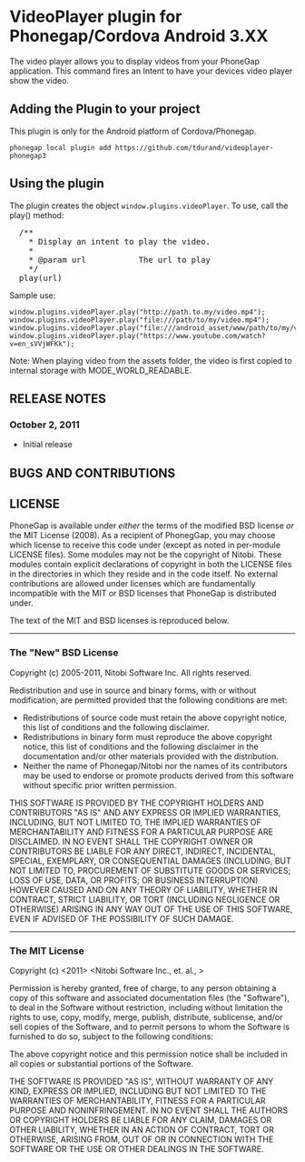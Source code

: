 # VideoPlayer plugin for Phonegap/Cordova Android 3.XX #

The video player allows you to display videos from your PhoneGap application.
This command fires an Intent to have your devices video player show the video.

## Adding the Plugin to your project ##

This plugin is only for the Android platform of Cordova/Phonegap.

    phonegap local plugin add https://github.com/tdurand/videoplayer-phonegap3

## Using the plugin ##

The plugin creates the object `window.plugins.videoPlayer`.  To use, call the play() method:

<pre>
  /**
	* Display an intent to play the video.
    *
    * @param url           The url to play
    */
  play(url)
</pre>

Sample use:

    window.plugins.videoPlayer.play("http://path.to.my/video.mp4");
    window.plugins.videoPlayer.play("file:///path/to/my/video.mp4");
    window.plugins.videoPlayer.play("file:///android_asset/www/path/to/my/video.mp4");
    window.plugins.videoPlayer.play("https://www.youtube.com/watch?v=en_sVVjWFKk");

Note: When playing video from the assets folder, the video is first copied to internal storage with MODE_WORLD_READABLE.

## RELEASE NOTES ##

### October 2, 2011 ###

* Initial release


## BUGS AND CONTRIBUTIONS ##


## LICENSE ##

PhoneGap is available under *either* the terms of the modified BSD license *or* the
MIT License (2008). As a recipient of PhonegGap, you may choose which
license to receive this code under (except as noted in per-module LICENSE
files). Some modules may not be the copyright of Nitobi.   These
modules contain explicit declarations of copyright in both the LICENSE files in
the directories in which they reside and in the code itself. No external
contributions are allowed under licenses which are fundamentally incompatible
with the MIT or BSD licenses that PhoneGap is distributed under.

The text of the MIT and BSD licenses is reproduced below. 

---

### The "New" BSD License

Copyright (c) 2005-2011, Nitobi Software Inc.
All rights reserved.

Redistribution and use in source and binary forms, with or without
modification, are permitted provided that the following conditions are met:

  * Redistributions of source code must retain the above copyright notice, this
    list of conditions and the following disclaimer.
  * Redistributions in binary form must reproduce the above copyright notice,
    this list of conditions and the following disclaimer in the documentation
    and/or other materials provided with the distribution.
  * Neither the name of Phonegap/Nitobi nor the names of its contributors
    may be used to endorse or promote products derived from this software
    without specific prior written permission.

THIS SOFTWARE IS PROVIDED BY THE COPYRIGHT HOLDERS AND CONTRIBUTORS "AS IS" AND
ANY EXPRESS OR IMPLIED WARRANTIES, INCLUDING, BUT NOT LIMITED TO, THE IMPLIED
WARRANTIES OF MERCHANTABILITY AND FITNESS FOR A PARTICULAR PURPOSE ARE
DISCLAIMED.  IN NO EVENT SHALL THE COPYRIGHT OWNER OR CONTRIBUTORS BE LIABLE
FOR ANY DIRECT, INDIRECT, INCIDENTAL, SPECIAL, EXEMPLARY, OR CONSEQUENTIAL
DAMAGES (INCLUDING, BUT NOT LIMITED TO, PROCUREMENT OF SUBSTITUTE GOODS OR
SERVICES; LOSS OF USE, DATA, OR PROFITS; OR BUSINESS INTERRUPTION) HOWEVER
CAUSED AND ON ANY THEORY OF LIABILITY, WHETHER IN CONTRACT, STRICT LIABILITY,
OR TORT (INCLUDING NEGLIGENCE OR OTHERWISE) ARISING IN ANY WAY OUT OF THE USE
OF THIS SOFTWARE, EVEN IF ADVISED OF THE POSSIBILITY OF SUCH DAMAGE.

---

### The MIT License

Copyright (c) <2011> <Nitobi Software Inc., et. al., >

 Permission is hereby granted, free of charge, to any person obtaining a copy
 of this software and associated documentation files (the "Software"), to deal
 in the Software without restriction, including without limitation the rights
 to use, copy, modify, merge, publish, distribute, sublicense, and/or sell
 copies of the Software, and to permit persons to whom the Software is
 furnished to do so, subject to the following conditions:

 The above copyright notice and this permission notice shall be included in
 all copies or substantial portions of the Software.

 THE SOFTWARE IS PROVIDED "AS IS", WITHOUT WARRANTY OF ANY KIND, EXPRESS OR
 IMPLIED, INCLUDING BUT NOT LIMITED TO THE WARRANTIES OF MERCHANTABILITY,
 FITNESS FOR A PARTICULAR PURPOSE AND NONINFRINGEMENT. IN NO EVENT SHALL THE
 AUTHORS OR COPYRIGHT HOLDERS BE LIABLE FOR ANY CLAIM, DAMAGES OR OTHER
 LIABILITY, WHETHER IN AN ACTION OF CONTRACT, TORT OR OTHERWISE, ARISING FROM,
 OUT OF OR IN CONNECTION WITH THE SOFTWARE OR THE USE OR OTHER DEALINGS IN
 THE SOFTWARE.
 
